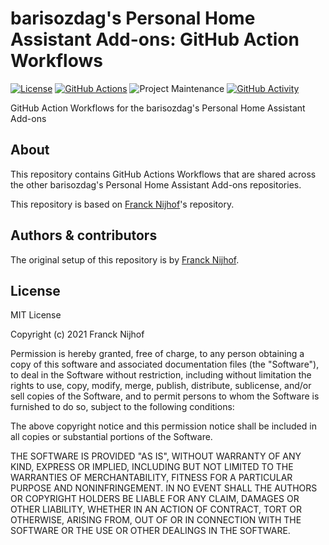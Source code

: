 # barisozdag's Personal Home Assistant Add-ons: GitHub Action Workflows

[![License][license-shield]](LICENSE.md)
[![GitHub Actions][github-actions-shield]][github-actions]
![Project Maintenance][maintenance-shield]
[![GitHub Activity][commits-shield]][commits]

GitHub Action Workflows for the barisozdag's Personal Home Assistant Add-ons

## About

This repository contains GitHub Actions Workflows that are shared across
the other barisozdag's Personal Home Assistant Add-ons repositories.

This repository is based on [Franck Nijhof][frenck]'s repository.

## Authors & contributors

The original setup of this repository is by [Franck Nijhof][frenck].

## License

MIT License

Copyright (c) 2021 Franck Nijhof

Permission is hereby granted, free of charge, to any person obtaining a copy
of this software and associated documentation files (the "Software"), to deal
in the Software without restriction, including without limitation the rights
to use, copy, modify, merge, publish, distribute, sublicense, and/or sell
copies of the Software, and to permit persons to whom the Software is
furnished to do so, subject to the following conditions:

The above copyright notice and this permission notice shall be included in all
copies or substantial portions of the Software.

THE SOFTWARE IS PROVIDED "AS IS", WITHOUT WARRANTY OF ANY KIND, EXPRESS OR
IMPLIED, INCLUDING BUT NOT LIMITED TO THE WARRANTIES OF MERCHANTABILITY,
FITNESS FOR A PARTICULAR PURPOSE AND NONINFRINGEMENT. IN NO EVENT SHALL THE
AUTHORS OR COPYRIGHT HOLDERS BE LIABLE FOR ANY CLAIM, DAMAGES OR OTHER
LIABILITY, WHETHER IN AN ACTION OF CONTRACT, TORT OR OTHERWISE, ARISING FROM,
OUT OF OR IN CONNECTION WITH THE SOFTWARE OR THE USE OR OTHER DEALINGS IN THE
SOFTWARE.

[commits-shield]: https://img.shields.io/github/commit-activity/y/barisozdag/workflows.svg
[commits]: https://github.com/barisozdag/workflows/commits/main
[frenck]: https://github.com/frenck
[github-actions-shield]: https://github.com/barisozdag/workflows/actions/workflows/workflows-ci.yaml/badge.svg
[github-actions]: https://github.com/barisozdag/workflows/actions/workflows/workflows-ci.yaml
[license-shield]: https://img.shields.io/github/license/barisozdag/workflows.svg
[maintenance-shield]: https://img.shields.io/maintenance/yes/2021.svg
